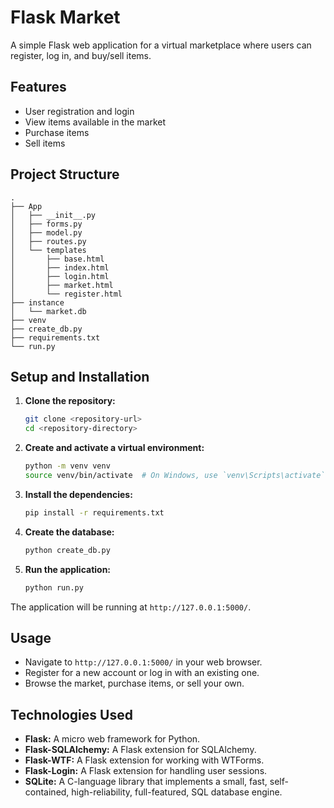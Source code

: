 # Flask Market

A simple Flask web application for a virtual marketplace where users can register, log in, and buy/sell items.

## Features

*   User registration and login
*   View items available in the market
*   Purchase items
*   Sell items

## Project Structure

```
.
├── App
│   ├── __init__.py
│   ├── forms.py
│   ├── model.py
│   ├── routes.py
│   └── templates
│       ├── base.html
│       ├── index.html
│       ├── login.html
│       ├── market.html
│       └── register.html
├── instance
│   └── market.db
├── venv
├── create_db.py
├── requirements.txt
└── run.py
```

## Setup and Installation

1.  **Clone the repository:**

    ```bash
    git clone <repository-url>
    cd <repository-directory>
    ```

2.  **Create and activate a virtual environment:**

    ```bash
    python -m venv venv
    source venv/bin/activate  # On Windows, use `venv\Scripts\activate`
    ```

3.  **Install the dependencies:**

    ```bash
    pip install -r requirements.txt
    ```

4.  **Create the database:**

    ```bash
    python create_db.py
    ```

5.  **Run the application:**

    ```bash
    python run.py
    ```

The application will be running at `http://127.0.0.1:5000/`.

## Usage

*   Navigate to `http://127.0.0.1:5000/` in your web browser.
*   Register for a new account or log in with an existing one.
*   Browse the market, purchase items, or sell your own.

## Technologies Used

*   **Flask:** A micro web framework for Python.
*   **Flask-SQLAlchemy:** A Flask extension for SQLAlchemy.
*   **Flask-WTF:** A Flask extension for working with WTForms.
*   **Flask-Login:** A Flask extension for handling user sessions.
*   **SQLite:** A C-language library that implements a small, fast, self-contained, high-reliability, full-featured, SQL database engine.
